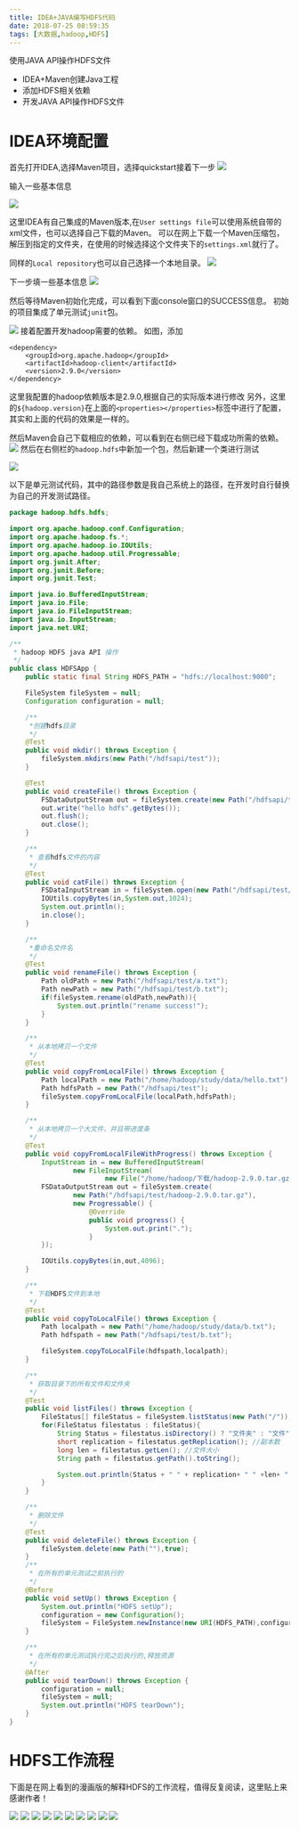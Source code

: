 ```yaml
---
title: IDEA+JAVA编写HDFS代码
date: 2018-07-25 08:59:35
tags: [大数据,hadoop,HDFS]
---
```


使用JAVA API操作HDFS文件
* IDEA+Maven创建Java工程
* 添加HDFS相关依赖
* 开发JAVA API操作HDFS文件

# IDEA环境配置

首先打开IDEA,选择Maven项目，选择quickstart接着下一步
![](https://raw.githubusercontent.com/homxuwang/homxuwang.github.io/jekyll/images/IDEA+JAVA编写HDFS代码/1.png)

输入一些基本信息

![](https://raw.githubusercontent.com/homxuwang/homxuwang.github.io/jekyll/images/IDEA+JAVA编写HDFS代码/2.png)

这里IDEA有自己集成的Maven版本,在`User settings file`可以使用系统自带的xml文件，也可以选择自己下载的Maven。
可以在网上下载一个Maven压缩包，解压到指定的文件夹，在使用的时候选择这个文件夹下的`settings.xml`就行了。

同样的`Local repository`也可以自己选择一个本地目录。
![](https://raw.githubusercontent.com/homxuwang/homxuwang.github.io/jekyll/images/IDEA+JAVA编写HDFS代码/4.png)

下一步填一些基本信息
![](https://raw.githubusercontent.com/homxuwang/homxuwang.github.io/jekyll/images/IDEA+JAVA编写HDFS代码/5.png)

然后等待Maven初始化完成，可以看到下面console窗口的SUCCESS信息。
初始的项目集成了单元测试`junit`包。

![](https://raw.githubusercontent.com/homxuwang/homxuwang.github.io/jekyll/images/IDEA+JAVA编写HDFS代码/6.png)
接着配置开发hadoop需要的依赖。
如图，添加
```
<dependency>
    <groupId>org.apache.hadoop</groupId>
    <artifactId>hadoop-client</artifactId>
    <version>2.9.0</version>
</dependency>
```
这里我配置的hadoop依赖版本是2.9.0,根据自己的实际版本进行修改
另外，这里的`${hadoop.version}`在上面的`<properties></properties>`标签中进行了配置，其实和上面的代码的效果是一样的。

然后Maven会自己下载相应的依赖，可以看到在右侧已经下载成功所需的依赖。
![](https://raw.githubusercontent.com/homxuwang/homxuwang.github.io/jekyll/images/IDEA+JAVA编写HDFS代码/7.png)
然后在右侧栏的`hadoop.hdfs`中新加一个包，然后新建一个类进行测试

![](https://raw.githubusercontent.com/homxuwang/homxuwang.github.io/jekyll/images/IDEA+JAVA编写HDFS代码/8.png)

以下是单元测试代码，其中的路径参数是我自己系统上的路径，在开发时自行替换为自己的开发测试路径。
```java
package hadoop.hdfs.hdfs;

import org.apache.hadoop.conf.Configuration;
import org.apache.hadoop.fs.*;
import org.apache.hadoop.io.IOUtils;
import org.apache.hadoop.util.Progressable;
import org.junit.After;
import org.junit.Before;
import org.junit.Test;

import java.io.BufferedInputStream;
import java.io.File;
import java.io.FileInputStream;
import java.io.InputStream;
import java.net.URI;

/**
 * hadoop HDFS java API 操作
 */
public class HDFSApp {
    public static final String HDFS_PATH = "hdfs://localhost:9000";

    FileSystem fileSystem = null;
    Configuration configuration = null;

    /**
     *创建hdfs目录
     */
    @Test
    public void mkdir() throws Exception {
        fileSystem.mkdirs(new Path("/hdfsapi/test"));
    }

    @Test
    public void createFile() throws Exception {
        FSDataOutputStream out = fileSystem.create(new Path("/hdfsapi/test/a.txt"));
        out.write("hello hdfs".getBytes());
        out.flush();
        out.close();
    }

    /**
     * 查看hdfs文件的内容
     */
    @Test
    public void catFile() throws Exception {
        FSDataInputStream in = fileSystem.open(new Path("/hdfsapi/test/a.txt"));
        IOUtils.copyBytes(in,System.out,1024);
        System.out.println();
        in.close();
    }

    /**
     *重命名文件名
     */
    @Test
    public void renameFile() throws Exception {
        Path oldPath = new Path("/hdfsapi/test/a.txt");
        Path newPath = new Path("/hdfsapi/test/b.txt");
        if(fileSystem.rename(oldPath,newPath)){
            System.out.println("rename success!");
        }
    }

    /**
     * 从本地拷贝一个文件
     */
    @Test
    public void copyFromLocalFile() throws Exception {
        Path localPath = new Path("/home/hadoop/study/data/hello.txt");
        Path hdfsPath = new Path("/hdfsapi/test");
        fileSystem.copyFromLocalFile(localPath,hdfsPath);
    }

    /**
     * 从本地拷贝一个大文件，并且带进度条
     */
    @Test
    public void copyFromLocalFileWithProgress() throws Exception {
        InputStream in = new BufferedInputStream(
                new FileInputStream(
                        new File("/home/hadoop/下载/hadoop-2.9.0.tar.gz")));
        FSDataOutputStream out = fileSystem.create(
                new Path("/hdfsapi/test/hadoop-2.9.0.tar.gz"),
                new Progressable() {
                    @Override
                    public void progress() {
                        System.out.print(".");
                    }
        });

        IOUtils.copyBytes(in,out,4096);
    }

    /**
     * 下载HDFS文件到本地
     */
    @Test
    public void copyToLocalFile() throws Exception {
        Path localpath = new Path("/home/hadoop/study/data/b.txt");
        Path hdfspath = new Path("/hdfsapi/test/b.txt");

        fileSystem.copyToLocalFile(hdfspath,localpath);
    }

    /**
     * 获取目录下的所有文件和文件夹
     */
    @Test
    public void listFiles() throws Exception {
        FileStatus[] fileStatus = fileSystem.listStatus(new Path("/"));
        for(FileStatus filestatus : fileStatus){
            String Status = filestatus.isDirectory() ? "文件夹" : "文件";
            short replication = filestatus.getReplication(); //副本数
            long len = filestatus.getLen(); //文件大小
            String path = filestatus.getPath().toString();

            System.out.println(Status + " " + replication+ " " +len+ " " +path);
        }
    }

    /**
     * 删除文件
     */
    @Test
    public void deleteFile() throws Exception {
        fileSystem.delete(new Path(""),true);
    }
    /**
     * 在所有的单元测试之前执行的
     */
    @Before
    public void setUp() throws Exception {
        System.out.println("HDFS setUp");
        configuration = new Configuration();
        fileSystem = FileSystem.newInstance(new URI(HDFS_PATH),configuration);
    }

    /**
     * 在所有的单元测试执行完之后执行的,释放资源
     */
    @After
    public void tearDown() throws Exception {
        configuration = null;
        fileSystem = null;
        System.out.println("HDFS tearDown");
    }
}

```

# HDFS工作流程

下面是在网上看到的漫画版的解释HDFS的工作流程，值得反复阅读，这里贴上来感谢作者！

![](https://raw.githubusercontent.com/homxuwang/homxuwang.github.io/jekyll/images/IDEA+JAVA编写HDFS代码/m-1.jpg)
![](https://raw.githubusercontent.com/homxuwang/homxuwang.github.io/jekyll/images/IDEA+JAVA编写HDFS代码/m-2.jpg)
![](https://raw.githubusercontent.com/homxuwang/homxuwang.github.io/jekyll/images/IDEA+JAVA编写HDFS代码/m-3.jpg)
![](https://raw.githubusercontent.com/homxuwang/homxuwang.github.io/jekyll/images/IDEA+JAVA编写HDFS代码/m-4.jpg)
![](https://raw.githubusercontent.com/homxuwang/homxuwang.github.io/jekyll/images/IDEA+JAVA编写HDFS代码/m-5.jpg)
![](https://raw.githubusercontent.com/homxuwang/homxuwang.github.io/jekyll/images/IDEA+JAVA编写HDFS代码/m-6.jpg)
![](https://raw.githubusercontent.com/homxuwang/homxuwang.github.io/jekyll/images/IDEA+JAVA编写HDFS代码/m-7.jpg)
![](https://raw.githubusercontent.com/homxuwang/homxuwang.github.io/jekyll/images/IDEA+JAVA编写HDFS代码/m-8.jpg)
![](https://raw.githubusercontent.com/homxuwang/homxuwang.github.io/jekyll/images/IDEA+JAVA编写HDFS代码/m-9.jpg)
![](https://raw.githubusercontent.com/homxuwang/homxuwang.github.io/jekyll/images/IDEA+JAVA编写HDFS代码/m-10.jpg)